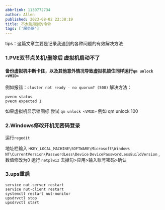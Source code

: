 ```yaml
---
abbrlink: 1130772734
author: Allen
published: 2023-08-02 22:38:19
title: 不太能用到的命令
tags: ['服务器']
---
```

tips：这篇文章主要是记录我遇到的各种问题的有效解决方法

### 1.PVE双节点关机/删除后 虚拟机启动不了
#### 备份虚拟机中断卡住，以及其他意外情况导致虚拟机锁住同样运行```qm unlock <VMID>```
例如报错：```cluster not ready - no quorum? (500)```
解决方法：
```
pvecm status
pvecm expected 1
```
如果虚拟机显示锁图标  尝试 ```qm unlock <VMID>```   例如  qm unlock 100


### 2.Windows修改开机无密码登录
运行```regedit```

地址栏输入 ```HKEY_LOCAL_MACHINE\SOFTWARE\Microsoft\Windows NT\CurrentVersion\PasswordLess\Device``` ```DevicePasswordLessBuildVersion```  , 数值修改为0
运行  ```netplwiz```  去掉勾>应用>输入账号密码>确认

### 3.ups重启
```
service nut-server restart
service nut-client restart
systemctl restart nut-monitor
upsdrvctl stop
upsdrvctl start
```